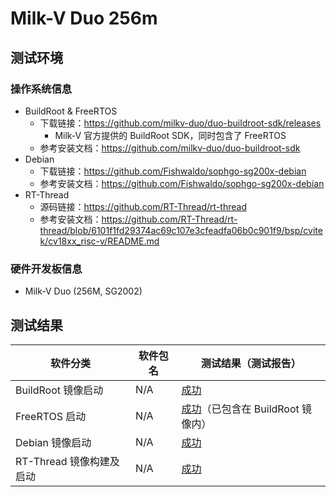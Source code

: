 # Milk-V Duo 256m

## 测试环境

### 操作系统信息

- BuildRoot & FreeRTOS
  - 下载链接：https://github.com/milkv-duo/duo-buildroot-sdk/releases
    - Milk-V 官方提供的 BuildRoot SDK，同时包含了 FreeRTOS
  - 参考安装文档：https://github.com/milkv-duo/duo-buildroot-sdk
- Debian
  - 下载链接：https://github.com/Fishwaldo/sophgo-sg200x-debian
  - 参考安装文档：https://github.com/Fishwaldo/sophgo-sg200x-debian
- RT-Thread
  - 源码链接：https://github.com/RT-Thread/rt-thread
  - 参考安装文档：https://github.com/RT-Thread/rt-thread/blob/6101f1fd29374ac69c107e3cfeadfa06b0c901f9/bsp/cvitek/cv18xx_risc-v/README.md

### 硬件开发板信息

- Milk-V Duo (256M, SG2002)

## 测试结果

| 软件分类                 | 软件包名 | 测试结果（测试报告）                          |
|--------------------------|----------|-------------------------------------------|
| BuildRoot 镜像启动       | N/A      | [成功][BuildRoot]                           |
| FreeRTOS 启动            | N/A      | [成功][FreeRTOS]（已包含在 BuildRoot 镜像内） |
| Debian 镜像启动          | N/A      | [成功][Debian]                              |
| RT-Thread 镜像构建及启动 | N/A      | [成功][RT-Thread]                           |

[BuildRoot]: ./BuildRoot/README.md
[Debian]: ./Debian/README.md
[RT-Thread]: ./RT-Thread/README.md
[FreeRTOS]: ./FreeRTOS/README.md